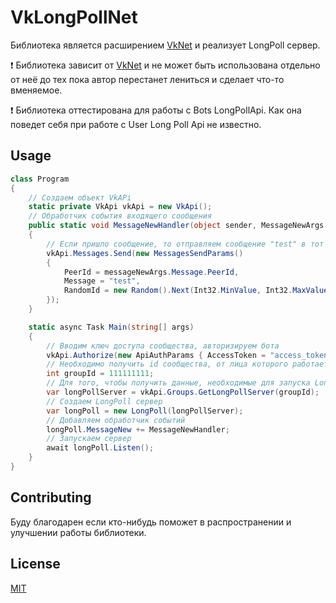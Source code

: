 
# VkLongPollNet

Библиотека является расширением [VkNet](https://github.com/vknet/vk) и реализует LongPoll сервер.

❗ Библиотека зависит от [VkNet](https://github.com/vknet/vk) и не может быть использована отдельно от неё до тех пока автор перестанет лениться и сделает что-то вменяемое.

❗ Библиотека оттестирована для работы с Bots LongPollApi. Как она поведет себя при работе с User Long Poll Api не известно.
## Usage

```c#
class Program
{
    // Создаем объект VkAPi
    static private VkApi vkApi = new VkApi();
    // Обработчик события входящего сообщения
    public static void MessageNewHandler(object sender, MessageNewArgs messageNewArgs)
    {
        // Если пришло сообщение, то отправляем сообщение "test" в тот же чат
        vkApi.Messages.Send(new MessagesSendParams()
        {
            PeerId = messageNewArgs.Message.PeerId,
            Message = "test",
            RandomId = new Random().Next(Int32.MinValue, Int32.MaxValue)
        });
    }

    static async Task Main(string[] args)
    {
        // Вводим ключ доступа сообщества, авторизируем бота 
        vkApi.Authorize(new ApiAuthParams { AccessToken = "access_token" });
        // Необходимо получить id сообщества, от лица которого работает бот
        int groupId = 111111111;
        // Для того, чтобы получить данные, необходимые для запуска LongPoll
        var longPollServer = vkApi.Groups.GetLongPollServer(groupId);
        // Создаем LongPoll сервер
        var longPoll = new LongPoll(longPollServer);
        // Добавляем обработчик событий
        longPoll.MessageNew += MessageNewHandler;
        // Запускаем сервер
        await longPoll.Listen();
    }
}

```

## Contributing
Буду благодарен если кто-нибудь поможет в распространении и улучшении работы библиотеки. 
## License
[MIT](https://choosealicense.com/licenses/mit/)